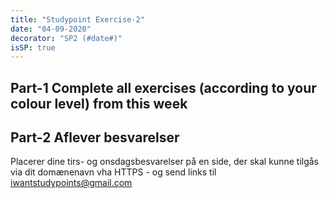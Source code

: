 ```yaml
---
title: "Studypoint Exercise-2"
date: "04-09-2020"
decorator: "SP2 (#date#)"
isSP: true
---
```


<!-- REMOVE ME: Setting isSP ensures this pages gets added to the list of Studypoint exercises -->

## Part-1 Complete all exercises (according to your colour level) from this week

<!-- REMOVE ME: The tag below will insert all day-exercises given for this week -->
<!-- REMOVE ME: PeriodFolder and weekFolder MUST match the real folder names -->

<!--PeriodExercises Flow-1/week2 PeriodExercises-->

## Part-2 Aflever besvarelser

Placerer dine tirs- og onsdagsbesvarelser på en side, der skal kunne tilgås via dit domænenavn vha HTTPS - og send links til iwantstudypoints@gmail.com

